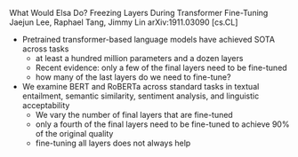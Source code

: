 What Would Elsa Do? Freezing Layers During Transformer Fine-Tuning
Jaejun Lee, Raphael Tang, Jimmy Lin
arXiv:1911.03090 [cs.CL]

* Pretrained transformer-based language models have achieved SOTA across tasks
  * at least a hundred million parameters and a dozen layers
  * Recent evidence: only a few of the final layers need to be fine-tuned
  * how many of the last layers do we need to fine-tune?
* We examine BERT and RoBERTa across standard tasks in textual entailment,
  semantic similarity, sentiment analysis, and linguistic acceptability
  * We vary the number of final layers that are fine-tuned
  * only a fourth of the final layers need to be fine-tuned to achieve 90% of
    the original quality
  * fine-tuning all layers does not always help
